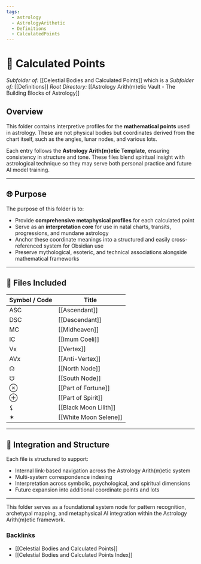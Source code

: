 ```yaml
---
tags:
  - astrology
  - AstrologyArithetic
  - Definitions
  - CalculatedPoints
---
```


# 📁 Calculated Points
*Subfolder of:* [[Celestial Bodies and Calculated Points]]
which is a *Subfolder of:* [[Definitions]]
*Root Directory:* [[Astrology Arith(m)etic Vault - The Building Blocks of Astrology]]

## Overview

This folder contains interpretive profiles for the **mathematical points** used in astrology. These are not physical bodies but coordinates derived from the chart itself, such as the angles, lunar nodes, and various lots.

Each entry follows the **Astrology Arith(m)etic Template**, ensuring consistency in structure and tone. These files blend spiritual insight with astrological technique so they may serve both personal practice and future AI model training.

---

## 🌐 Purpose

The purpose of this folder is to:

- Provide **comprehensive metaphysical profiles** for each calculated point
- Serve as an **interpretation core** for use in natal charts, transits, progressions, and mundane astrology
- Anchor these coordinate meanings into a structured and easily cross-referenced system for Obsidian use
- Preserve mythological, esoteric, and technical associations alongside mathematical frameworks

---

## 🌌 Files Included

| Symbol / Code | Title |
|---------------|-------|
| ASC | [[Ascendant]] |
| DSC | [[Descendant]] |
| MC | [[Midheaven]] |
| IC | [[Imum Coeli]] |
| Vx | [[Vertex]] |
| AVx | [[Anti-Vertex]] |
| ☊ | [[North Node]] |
| ☋ | [[South Node]] |
| ⊗ | [[Part of Fortune]] |
| ⊕ | [[Part of Spirit]] |
| ⚸ | [[Black Moon Lilith]] |
| ✶ | [[White Moon Selene]] |

---

## 🧩 Integration and Structure

Each file is structured to support:

- Internal link-based navigation across the Astrology Arith(m)etic system
- Multi-system correspondence indexing
- Interpretation across symbolic, psychological, and spiritual dimensions
- Future expansion into additional coordinate points and lots

---

This folder serves as a foundational system node for pattern recognition, archetypal mapping, and metaphysical AI integration within the Astrology Arith(m)etic framework.

### Backlinks
- [[Celestial Bodies and Calculated Points]]
- [[Celestial Bodies and Calculated Points Index]]
